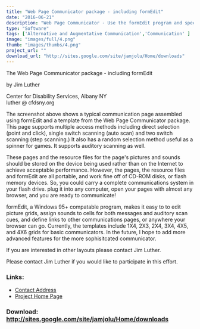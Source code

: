 ```yaml
---
title: "Web Page Communicator package - including formEdit"
date: "2016-06-21"
description: "Web Page Communicator - Use the formEdit program and special web page templates to create dynamic communications screens that run in many of the most popular web browsers. Now improved with better compatibility with most browsers that support HTML5 technology.   Use the Web Page Communicator package to turn any device that can run Internet Explorer, Firefox, Opera, or Safari (direct select only) browsers into a communications device for free!"
type: "Software"
tags: ['Alternative and Augmentative Communication','Communication' ]
image: "images/full/4.png"
thumb: "images/thumbs/4.png"
project_url: ""
download_url: "http://sites.google.com/site/jamjolu/Home/downloads"
---
```

The Web Page Communicator package - including formEdit

by Jim Luther

Center for Disability Services, Albany NY  
luther @ cfdsny.org

The screenshot above shows a typical communication page assembled using formEdit and a template from the Web Page Communicator package. This page supports multiple access methods including direct selection (point and click), single switch scanning (auto scan) and two switch scanning (step scanning.) It also has a random selection method useful as a spinner for games. It supports auditory scanning as well.

These pages and the resource files for the page's pictures and sounds should be stored on the device being used rather than on the Internet to achieve acceptable performance. However, the pages, the resource files and formEdit are all portable, and work fine off of CD-ROM disks, or flash memory devices. So, you could carry a complete communications system in your flash drive. plug it into any computer, open your pages with almost any browser, and you are ready to communicate!

formEdit, a Windows 95+ compatable program, makes it easy to to edit picture grids, assign sounds to cells for both messages and auditory scan cues, and define links to other communications pages, or anywhere your browser can go. Currently, the templates include 1X4, 2X3, 2X4, 3X4, 4X5, and 4X6 grids for basic communicators. In the future, I hope to add more advanced features for the more sophisitcated communicator.

If you are interested in other layouts please contact Jim Luther.

 Please contact Jim Luther if you would like to participate in this effort.

### Links:
- <a href="mailto:luther@cfdsny.org">Contact Address</a>
- <a href="http://sites.google.com/site/jamjolu/Home/web-page-communicator">Project Home Page</a>

### Download: http://sites.google.com/site/jamjolu/Home/downloads 